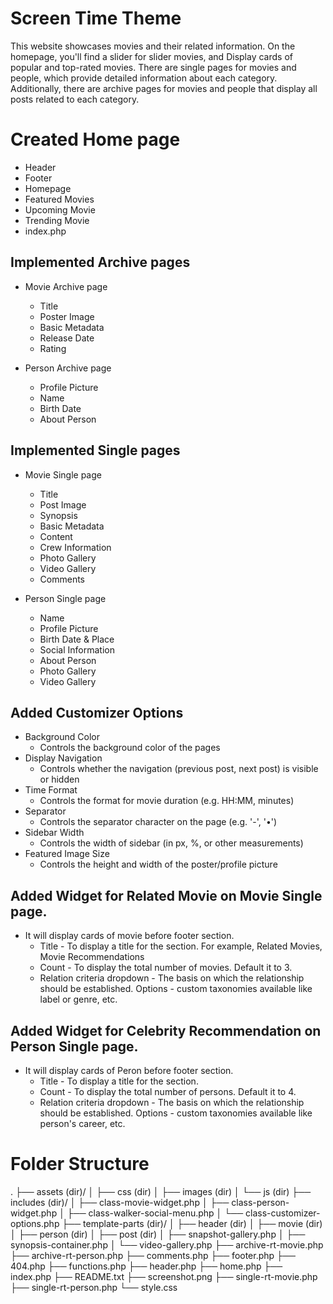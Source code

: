 # Screen Time Theme

This website showcases movies and their related information. On the homepage, you'll find a slider for slider movies, and Display cards of popular and top-rated movies. There are single pages for movies and people, which provide detailed information about each category. Additionally, there are archive pages for movies and people that display all posts related to each category.

# Created Home page

- Header
- Footer
- Homepage
- Featured Movies
- Upcoming Movie
- Trending Movie
- index.php

## Implemented Archive pages

- Movie Archive page
    - Title
    - Poster Image
    - Basic Metadata
    - Release Date
    - Rating

- Person Archive page
    - Profile Picture
    - Name
    - Birth Date
    - About Person

## Implemented Single pages

- Movie Single page
    - Title
    - Post Image
    - Synopsis
    - Basic Metadata
    - Content
    - Crew Information
    - Photo Gallery
    - Video Gallery
    - Comments

- Person Single page
    - Name
    - Profile Picture
    - Birth Date & Place
    - Social Information
    - About Person
    - Photo Gallery
    - Video Gallery

## Added Customizer Options

- Background Color
   - Controls the background color of the pages
- Display Navigation
   - Controls whether the navigation (previous post, next post) is visible or hidden
- Time Format
   - Controls the format for movie duration (e.g. HH:MM, minutes)
- Separator
   - Controls the separator character on the page (e.g. '-', '•')
- Sidebar Width
   - Controls the width of sidebar (in px, %, or other measurements)
- Featured Image Size
   - Controls the height and width of the poster/profile picture
   
## Added Widget for Related Movie on Movie Single page.
- It will display cards of movie before footer section.
   - Title - To display a title for the section. For example, Related Movies, Movie Recommendations
   - Count - To display the total number of movies. Default it to 3.
   - Relation criteria dropdown - The basis on which the relationship should be established. Options - custom taxonomies available like label or genre, etc.

## Added Widget for Celebrity Recommendation on Person Single page.
- It will display cards of Peron before footer section.
   - Title - To display a title for the section.
   - Count - To display the total number of persons. Default it to 4.
   - Relation criteria dropdown - The basis on which the relationship should be established. Options - custom taxonomies available like person's career, etc.

# Folder Structure
.
├── assets (dir)/
│   ├── css (dir)
│   ├── images (dir)
│   └── js (dir)
├── includes (dir)/
│   ├── class-movie-widget.php
│   ├── class-person-widget.php
│   ├── class-walker-social-menu.php
│   └── class-customizer-options.php
├── template-parts (dir)/
│   ├── header (dir)
│   ├── movie (dir)
│   ├── person (dir)
│   ├── post (dir)
│   ├── snapshot-gallery.php
│   ├── synopsis-container.php
│   └── video-gallery.php
├── archive-rt-movie.php
├── archive-rt-person.php
├── comments.php
├── footer.php
├── 404.php
├── functions.php
├── header.php
├── home.php
├── index.php
├── README.txt
├── screenshot.png
├── single-rt-movie.php
├── single-rt-person.php
└── style.css
